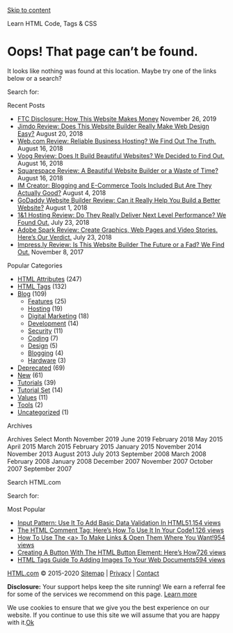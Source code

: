 <a href="#site-main" class="skip-link screen-reader-text">Skip to content</a>



[](https://html.com/)

Learn HTML Code, Tags & CSS

Oops! That page can’t be found.
===============================

It looks like nothing was found at this location. Maybe try one of the links below or a search?

<span class="screen-reader-text">Search for:</span>

Recent Posts

-   [FTC Disclosure: How This Website Makes Money](https://html.com/disclosure/) <span class="post-date">November 26, 2019</span>
-   [Jimdo Review: Does This Website Builder Really Make Web Design Easy?](https://html.com/web-hosting/jimdo/) <span class="post-date">August 20, 2018</span>
-   [Web.com Review: Reliable Business Hosting? We Find Out The Truth.](https://html.com/web-hosting/webcom/) <span class="post-date">August 16, 2018</span>
-   [Voog Review: Does It Build Beautiful Websites? We Decided to Find Out.](https://html.com/web-hosting/voog/) <span class="post-date">August 16, 2018</span>
-   [Squarespace Review: A Beautiful Website Builder or a Waste of Time?](https://html.com/web-hosting/squarespace/) <span class="post-date">August 16, 2018</span>
-   [IM Creator: Blogging and E-Commerce Tools Included But Are They Actually Good?](https://html.com/web-hosting/imcreator/) <span class="post-date">August 4, 2018</span>
-   [GoDaddy Website Builder Review: Can it Really Help You Build a Better Website?](https://html.com/web-hosting/godaddyweb/) <span class="post-date">August 1, 2018</span>
-   [1&1 Hosting Review: Do They Really Deliver Next Level Performance? We Found Out.](https://html.com/web-hosting/1-and-1/) <span class="post-date">July 23, 2018</span>
-   [Adobe Spark Review: Create Graphics, Web Pages and Video Stories. Here’s Our Verdict.](https://html.com/web-hosting/adobespark/) <span class="post-date">July 23, 2018</span>
-   [Impress.ly Review: Is This Website Builder The Future or a Fad? We Find Out.](https://html.com/web-hosting/impressly/) <span class="post-date">November 8, 2017</span>

Popular Categories

-   [HTML Attributes](https://html.com/./attributes/ "A complete list (and brief description)  of every attribute in the HTML specification, including the latest additions in HTML5. Click through to view details, code samples and more for each attribute.  Be sure to check out our HTML tags section, too.") (247)
-   [HTML Tags](https://html.com/./tags/ "A complete list (and brief description)  of every tag in the HTML, including the latest additions in HTML5.  Click through to view details, code samples and more for each tag.  Be sure to check out our HTML attributes section, too.") (132)
-   [Blog](https://html.com/./blog/) (109)
    -   [Features](https://html.com/./blog/features/) (25)
    -   [Hosting](https://html.com/./blog/hosting/) (19)
    -   [Digital Marketing](https://html.com/./blog/digital-marketing/) (18)
    -   [Development](https://html.com/./blog/development/) (14)
    -   [Security](https://html.com/./blog/security/) (11)
    -   [Coding](https://html.com/./blog/coding/) (7)
    -   [Design](https://html.com/./blog/design/) (5)
    -   [Blogging](https://html.com/./blog/blogging/) (4)
    -   [Hardware](https://html.com/./blog/hardware/) (3)
-   [Deprecated](https://html.com/./deprecated/ "Deprecated in html5") (69)
-   [New](https://html.com/./new/ "New in html5") (61)
-   [Tutorials](https://html.com/./tutorial/) (39)
-   [Tutorial Set](https://html.com/./tutorial-set/) (14)
-   [Values](https://html.com/./value/) (11)
-   [Tools](https://html.com/./tools/) (2)
-   [Uncategorized](https://html.com/./uncategorized/ "Uncategorized") (1)

Archives

Archives Select Month November 2019 June 2019 February 2018 May 2015 April 2015 March 2015 February 2015 January 2015 November 2014 November 2013 August 2013 July 2013 September 2008 March 2008 February 2008 January 2008 December 2007 November 2007 October 2007 September 2007

Search HTML.com

<span class="screen-reader-text">Search for:</span>

Most Popular

-   <a href="https://html.com/attributes/input-pattern/" class="popular_posts_bars_link">Input Pattern: Use It To Add Basic Data Validation In HTML5</a><span class="popular_posts_bars_comment_count_hold"><a href="https://html.com/attributes/input-pattern/#comments" class="popular_posts_bars_comment_count">1,154 views</a><span class="popular_posts_bars_comment_count_triangle"></span></span>
-   <a href="https://html.com/tags/comment-tag/" class="popular_posts_bars_link">The HTML Comment Tag: Here’s How To Use It In Your Code</a><span class="popular_posts_bars_comment_count_hold"><a href="https://html.com/tags/comment-tag/#comments" class="popular_posts_bars_comment_count">1,126 views</a><span class="popular_posts_bars_comment_count_triangle"></span></span>
-   <a href="https://html.com/attributes/a-target/" class="popular_posts_bars_link">How To Use The &lt;a&gt; To Make Links &amp; Open Them Where You Want!</a><span class="popular_posts_bars_comment_count_hold"><a href="https://html.com/attributes/a-target/#comments" class="popular_posts_bars_comment_count">954 views</a><span class="popular_posts_bars_comment_count_triangle"></span></span>
-   <a href="https://html.com/tags/button/" class="popular_posts_bars_link">Creating A Button With The HTML Button Element: Here’s How</a><span class="popular_posts_bars_comment_count_hold"><a href="https://html.com/tags/button/#comments" class="popular_posts_bars_comment_count">726 views</a><span class="popular_posts_bars_comment_count_triangle"></span></span>
-   <a href="https://html.com/tags/img/" class="popular_posts_bars_link">HTML Tags Guide To Adding Images To Your Web Documents</a><span class="popular_posts_bars_comment_count_hold"><a href="https://html.com/tags/img/#comments" class="popular_posts_bars_comment_count">594 views</a><span class="popular_posts_bars_comment_count_triangle"></span></span>

[HTML.com](/) © 2015-2020 [Sitemap](/sitemap/) | [Privacy](/privacy/) | [Contact](/contact/)

**Disclosure:** Your support helps keep the site running! We earn a referral fee for some of the services we recommend on this page. [Learn more](/disclosure/)

<span id="cn-notice-text" class="cn-text-container">We use cookies to ensure that we give you the best experience on our website. If you continue to use this site we will assume that you are happy with it.</span><span id="cn-notice-buttons" class="cn-buttons-container"><a href="#" id="cn-accept-cookie" class="cn-set-cookie cn-button bootstrap button">Ok</a></span><a href="javascript:void(0);" id="cn-close-notice" class="cn-close-icon"></a>

